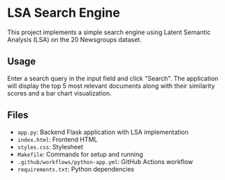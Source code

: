 # LSA Search Engine

This project implements a simple search engine using Latent Semantic Analysis (LSA) on the 20 Newsgroups dataset.

## Usage

Enter a search query in the input field and click "Search". The application will display the top 5 most relevant documents along with their similarity scores and a bar chart visualization.

## Files

- `app.py`: Backend Flask application with LSA implementation
- `index.html`: Frontend HTML
- `styles.css`: Stylesheet
- `Makefile`: Commands for setup and running
- `.github/workflows/python-app.yml`: GitHub Actions workflow
- `requirements.txt`: Python dependencies